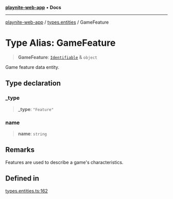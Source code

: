 [**playnite-web-app**](../../README.md) • **Docs**

***

[playnite-web-app](../../README.md) / [types.entities](../README.md) / GameFeature

# Type Alias: GameFeature

> **GameFeature**: [`Identifiable`](Identifiable.md) & `object`

Game feature data entity.

## Type declaration

### \_type

> **\_type**: `"Feature"`

### name

> **name**: `string`

## Remarks

Features are used to describe a game's characteristics.

## Defined in

[types.entities.ts:162](https://github.com/andrew-codes/playnite-web/blob/b3004c8cfdb1942d3d0b12745b9fad8b8c4fd686/apps/playnite-web/src/server/data/types.entities.ts#L162)
